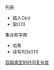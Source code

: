列表

- 插入O(n)
- 取O(1)

集合和字典

- 哈希
- 读写均为O(1)



[容器类型的时间复杂度](https://wiki.python.org/moin/TimeComplexity)




